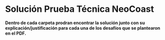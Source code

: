 # Solución Prueba Técnica NeoCoast

**Dentro de cada carpeta prodran encontrar la solución junto con su explicación/justificación para cada una de los desafíos que se plantearon en el PDF.**
